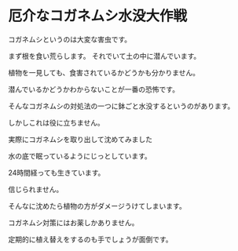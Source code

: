 # 厄介なコガネムシ水没大作戦

コガネムシというのは大変な害虫です。

まず根を食い荒らします。
それでいて土の中に潜んでいます。

植物を一見しても、食害されているかどうかも分かりません。

潜んでいるかどうかわからないことが一番の恐怖です。

そんなコガネムシの対処法の一つに鉢ごと水没するというのがあります。

しかしこれは役に立ちません。

実際にコガネムシを取り出して沈めてみました

水の底で眠っているようにじっとしています。

24時間経っても生きています。

信じられません。

そんなに沈めたら植物の方がダメージうけてしまいます。

コガネムシ対策にはお薬しかありません。

定期的に植え替えをするのも手でしょうが面倒です。

